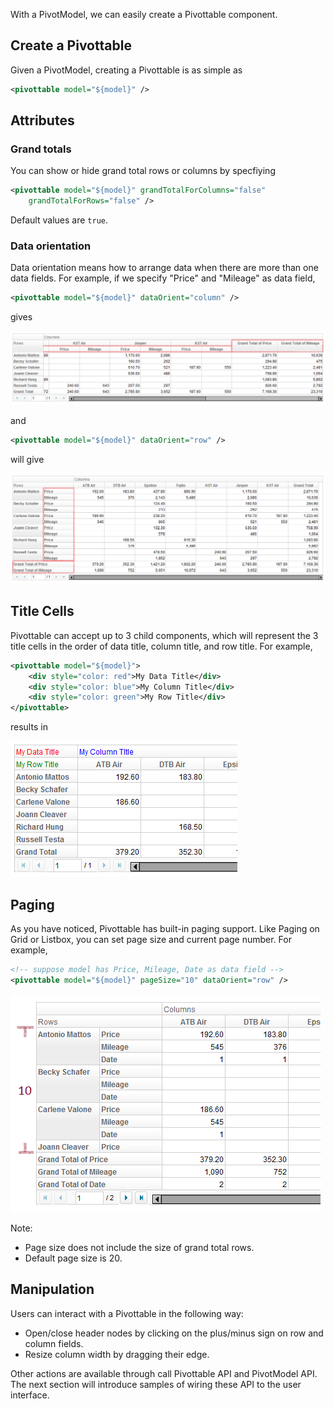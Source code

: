 With a PivotModel, we can easily create a Pivottable component.

## Create a Pivottable

Given a PivotModel, creating a Pivottable is as simple as

```xml
<pivottable model="${model}" />
```

## Attributes

### Grand totals

You can show or hide grand total rows or columns by specfiying

```xml
<pivottable model="${model}" grandTotalForColumns="false" 
    grandTotalForRows="false" />
```

Default values are `true`.

### Data orientation

Data orientation means how to arrange data when there are more than one
data fields. For example, if we specify "Price" and "Mileage" as data
field,

```xml
<pivottable model="${model}" dataOrient="column" />
```

gives

![](images/ZKPivotEsn_work_pivot_24.png)

and

```xml
<pivottable model="${model}" dataOrient="row" />
```

will give

![](images/ZKPivotEsn_work_pivot_22.png)

 

## Title Cells

Pivottable can accept up to 3 child components, which will represent the
3 title cells in the order of data title, column title, and row title.
For example,

```xml
<pivottable model="${model}">
    <div style="color: red">My Data Title</div>
    <div style="color: blue">My Column Title</div>
    <div style="color: green">My Row Title</div>
</pivottable>
```

results in

![](images/ZKPivotEsn_work_pivot_26.png)

## Paging

As you have noticed, Pivottable has built-in paging support. Like Paging
on Grid or Listbox, you can set page size and current page number. For
example,

```xml
<!-- suppose model has Price, Mileage, Date as data field -->
<pivottable model="${model}" pageSize="10" dataOrient="row" />
```

![](images/ZKPivotEsn_work_pivot_32.png)

Note:

- Page size does not include the size of grand total rows.
- Default page size is 20.

## Manipulation

Users can interact with a Pivottable in the following way:

- Open/close header nodes by clicking on the plus/minus sign on row and
  column fields.
- Resize column width by dragging their edge.

Other actions are available through call Pivottable API and PivotModel
API. The next section will introduce samples of wiring these API to the
user interface.

#
